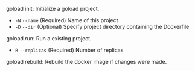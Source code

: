 goload init: Initialize a goload project.

- `-N` `--name` (Required) Name of this project
- `-D` `--dir` (Optional) Specify project directory containing the Dockerfile

goload run: Run a existing project.

- `R` `--replicas` (Required) Number of replicas

goload rebuild: Rebuild the docker image if changes were made.
